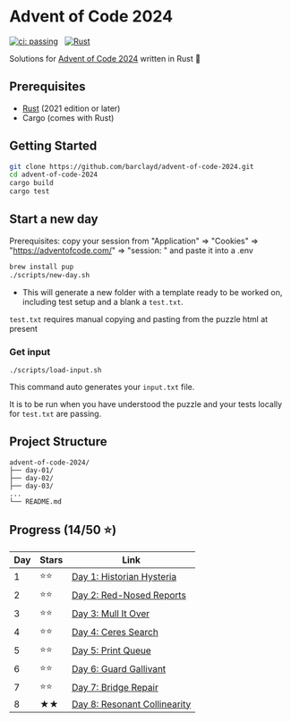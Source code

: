 # Advent of Code 2024

[![ci: passing](https://img.shields.io/badge/ci-passing-brightgreen?style=for-the-badge)](https://github.com/barclayd/advent-of-code-2024/actions)
&nbsp;
[![Rust](https://img.shields.io/badge/rust-%23000000.svg?style=for-the-badge&logo=rust&logoColor=orange)](https://www.rust-lang.org/)

Solutions for [Advent of Code 2024](https://adventofcode.com/2024) written in Rust 🦀

## Prerequisites

- [Rust](https://www.rust-lang.org/tools/install) (2021 edition or later)
- Cargo (comes with Rust)

## Getting Started

```bash
git clone https://github.com/barclayd/advent-of-code-2024.git
cd advent-of-code-2024
cargo build
cargo test
```

## Start a new day

Prerequisites: copy your session <value> from "Application" => "Cookies" => "https://adventofcode.com/" => "session: <value>" and paste it into a .env

```sh
brew install pup
./scripts/new-day.sh
```

* This will generate a new folder with a template ready to be worked on, including test setup and a blank a `test.txt`.

`test.txt` requires manual copying and pasting from the puzzle html at present

### Get input

```shell
./scripts/load-input.sh
```

This command auto generates your `input.txt` file.

It is to be run when you have understood the puzzle and your tests locally for `test.txt` are passing.

## Project Structure

```
advent-of-code-2024/
├── day-01/
├── day-02/
├── day-03/
...
└── README.md
```

## Progress (14/50 ⭐️)

| Day | Stars | Link                                                                |
|-----|-------|---------------------------------------------------------------------|
| 1   | ⭐️⭐️  | [Day 1: Historian Hysteria](https://adventofcode.com/2024/day/1)    |
| 2   | ⭐️⭐️  | [Day 2: Red-Nosed Reports](https://adventofcode.com/2024/day/2)     |
| 3   | ⭐️⭐️  | [Day 3: Mull It Over](https://adventofcode.com/2024/day/3)          |
| 4   | ⭐️⭐️  | [Day 4: Ceres Search](https://adventofcode.com/2024/day/4)          |
| 5   | ⭐️⭐️  | [Day 5: Print Queue](https://adventofcode.com/2024/day/5)           |
| 6   | ⭐️⭐️  | [Day 6: Guard Gallivant](https://adventofcode.com/2024/day/6)       |
| 7   | ⭐️⭐️  | [Day 7: Bridge Repair](https://adventofcode.com/2024/day/7)         |
| 8   | ★★    | [Day 8: Resonant Collinearity](https://adventofcode.com/2024/day/8) |

